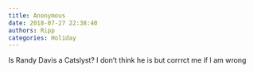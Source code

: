 ```yaml
---
title: Anonymous
date: 2018-07-27 22:38:40
authors: Ripp
categories: Holiday
---
```


 Is Randy Davis a Catslyst?  I don’t think he is but corrrct me if I am wrong